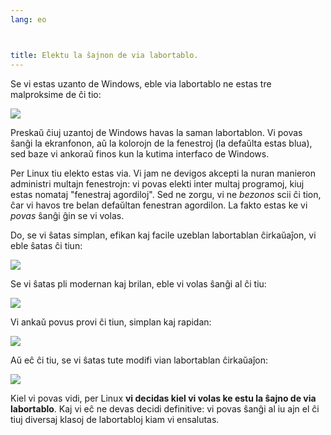 ```yaml
---
lang: eo



title: Elektu la ŝajnon de via labortablo.
---
```


Se vi estas uzanto de Windows, eble via labortablo ne estas tre malproksime de ĉi tio:

<img src="Images/windows_vista.jpg" />

Preskaŭ ĉiuj uzantoj de Windows havas la saman labortablon. Vi povas ŝanĝi la ekranfonon, aŭ la kolorojn de la fenestroj (la defaŭlta estas blua), sed baze vi ankoraŭ finos kun la kutima interfaco de Windows.

Per Linux tiu elekto estas via. Vi jam ne devigos akcepti la nuran manieron administri multajn fenestrojn: vi povas elekti inter multaj programoj, kiuj estas nomataj "fenestraj agordiloj". Sed ne zorgu, vi ne <i>bezonos</i> scii ĉi tion, ĉar vi havos tre belan defaŭltan fenestran agordilon. La fakto estas ke vi <i>povas</i> ŝanĝi ĝin se vi volas.

Do, se vi ŝatas simplan, efikan kaj facile uzeblan labortablan ĉirkaŭaĵon, vi eble ŝatas ĉi tiun:

<img src="Images/ubuntu.jpg"/>

Se vi ŝatas pli modernan kaj brilan, eble vi volas ŝanĝi al ĉi tiu:

<img src="Images/kde.png" />

Vi ankaŭ povus provi ĉi tiun, simplan kaj rapidan:

<img src="Images/xfce.jpg" />

Aŭ eĉ ĉi tiu, se vi ŝatas tute modifi vian labortablan ĉirkaŭaĵon:

<img src="Images/wm.jpg" />

Kiel vi povas vidi, per Linux <b>vi decidas kiel vi volas ke estu la ŝajno de via labortablo</b>. Kaj vi eĉ ne devas decidi definitive: vi povas ŝanĝi al iu ajn el ĉi tiuj diversaj klasoj de labortabloj kiam vi ensalutas.




